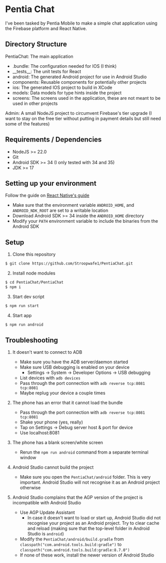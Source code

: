 # Pentia Chat

I've been tasked by Pentia Mobile to make a simple chat application using the Firebase platform and React Native.

## Directory Structure

PentiaChat: The main application

- .bundle: The configuration needed for IOS (I think)
- \_\_tests__: The unit tests for React
- android: The generated Android project for use in Android Studio
- components: Reusable components for potentially other projects
- ios: The generated IOS project to build in XCode
- models: Data models for type hints inside the project
- screens: The screens used in the application, these are not meant to be used in other projects

Admin: A small NodeJS project to circumvent Firebase's tier upgrade (I want to stay on the free tier without putting in payment details but still need some of the features)

## Requirements / Dependencies

- NodeJS >= 22.0
- Git
- Android SDK >= 34 (I only tested with 34 and 35)
- JDK >= 17

## Setting up your environment
Follow the guide on [React Native's guide](https://reactnative.dev/docs/set-up-your-environment)

- Make sure that the environment variable `ANDROID_HOME`, and `ANDROID_NDK_ROOT` are set to a writable location
- Download Android SDK >= 34 inside the `ANDROID_HOME` directory
- Modify your `PATH` environment variable to include the binaries from the Android SDK

## Setup

1. Clone this repository

```bash
$ git clone https://github.com/Stroopwafe1/PentiaChat.git
```

2. Install node modules

```bash
$ cd PentiaChat/PentiaChat
$ npm i
```

3. Start dev script

```bash
$ npm run start
```

4. Start app

```bash
$ npm run android
```

## Troubleshooting

1. It doesn't want to connect to ADB
	- Make sure you have the ADB server/daemon started
	- Make sure USB debugging is enabled on your device
		- Settings -> System -> Developer Options -> USB debugging
	- List devices with `adb devices`
	- Pass through the port connection with `adb reverse tcp:8081 tcp:8081`
	- Maybe replug your device a couple times

2. The phone has an error that it cannot load the bundle
	- Pass through the port connection with `adb reverse tcp:8081 tcp:8081`
	- Shake your phone (yes, really)
	- Tap on Settings -> Debug server host & port for device
	- Use localhost:8081

3. The phone has a blank screen/white screen
	- Rerun the `npm run android` command from a separate terminal window

4. Android Studio cannot build the project
	- Make sure you open the `PentiaChat/android` folder. This is very important. Android Studio will not recognise it as an Android project otherwise

5. Android Studio complains that the AGP version of the project is incompatible with Android Studio
	- Use AGP Update Assistant
		- In case it doesn't want to load or start up, Android Studio did not recognise your project as an Android project. Try to clear cache and reload (making sure that the top-level folder in Android Studio is `android`)
	- Modify the `PentiaChat/android/build.gradle` from `classpath("com.android.tools.build:gradle")` to `classpath("com.android.tools.build:gradle:8.7.0")`
	- If none of these work, install the newer version of Android Studio
